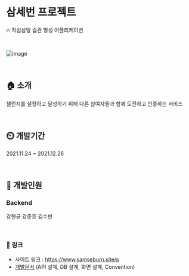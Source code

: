 # 삼세번 프로젝트
🔥 작심삼일 습관 형성 어플리케이션

<br/>

![image](https://user-images.githubusercontent.com/78840035/149527613-fa90b476-875a-4041-9c49-2cb280061989.png)


<br/>

## 🏠 소개
챌린지를 설정하고 달성하기 위해 다른 참여자들과 함께 도전하고 인증하는 서비스

<br/>

## ⏲️ 개발기간
2021.11.24 ~ 2021.12.26

<br/>

## 🧙 개발인원
### Backend
강현규
강준호
김수빈

<br/>

### 🔗 링크
-  사이트 링크 : <a href="https://www.samseburn.site/">https://www.samseburn.site/p</a>
- <a href="https://solahn.notion.site/5762271734bb46cc9b313a58ce143915">개발문서</a> (API 설계, DB 설계, 화면 설계, Convention)

